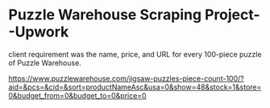 # Puzzle Warehouse Scraping Project--Upwork

client requirement was the name, price, and URL for every 100-piece puzzle of  Puzzle Warehouse.

https://www.puzzlewarehouse.com/jigsaw-puzzles-piece-count-100/?aid=&pcs=&cid=&sort=productNameAsc&usa=0&show=48&stock=1&store=0&budget_from=0&budget_to=0&price=0
